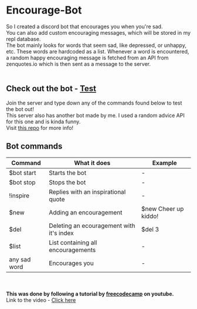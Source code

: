 # Encourage-Bot
So I created a discord bot that encourages you when you're sad.
<br>
You can also add custom encouraging messages, which will be stored in my repl database. 
<br>
The bot mainly looks for words that seem sad, like depressed, or unhappy, etc. These words are hardcoded as a list. Whenever a word is encountered, a random happy encouraging message is fetched from an API from zenquotes.io which is then sent as a message to the server.
<br>
<br>
## Check out the bot - <a href="https://discord.gg/ncdgFYYZ">Test</a>
Join the server and type down any of the commands found below to test the bot out!<br>
This server also has another bot made by me. I used a random advice API for this one and is kinda funny.<br>
Visit <a href="https://github.com/Aakarsh-B/Random-Advice-Discord-Bot">this repo</a> for more info!

## Bot commands
Command | What it does | Example
--- | ---  | ---
$bot start | Starts the bot | -
$bot stop | Stops the bot  | -
!inspire | Replies with an inspirational quote | -
$new | Adding an encouragement  | $new Cheer up kiddo!
$del | Deleting an ecouragement with it's index | $del 3
$list | List containing all encouragements | -
any sad word | Encourages you | -
<br>
<br>
<strong>This was done by following a tutorial by <a href="https://freecodecamp.org">freecodecamp</a> on youtube.
</strong>
<br>
Link to the video - <a href="https://www.youtube.com/watch?v=SPTfmiYiuok">Click here</a>
